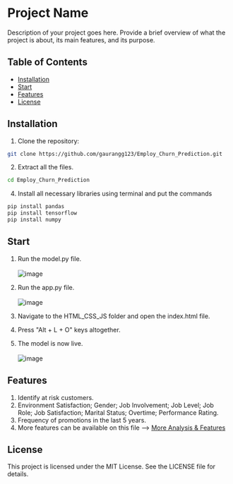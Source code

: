 # Project Name

Description of your project goes here. Provide a brief overview of what the project is about, its main features, and its purpose.

## Table of Contents
- [Installation](#installation)
- [Start](#start)
- [Features](#features)
- [License](#license)

## Installation

1. Clone the repository:

```bash
git clone https://github.com/gaurangg123/Employ_Churn_Prediction.git
```

2. Extract all the files.

```bash
cd Employ_Churn_Prediction
```
   
4. Install all  necessary libraries using terminal and put the commands

```bash
pip install pandas
pip install tensorflow
pip install numpy
```

## Start 

1. Run the model.py file.
   <br>
   <br>
  ![image](https://github.com/gaurangg123/Employ_Churn_Prediction/assets/98259190/1390f541-91ee-4ac4-a654-414e609af261)
   <br>
   
3. Run the app.py file.
   <br>
   <br>
  ![image](https://github.com/gaurangg123/Employ_Churn_Prediction/assets/98259190/e2c59c19-263b-491b-ade4-f0ad0db7ef85)
   <br>
   
4. Navigate to the HTML_CSS_JS folder and open the index.html file.

5. Press "Alt + L + O" keys altogether.

6. The model is now live.
   <br>
   <br>
   ![image](https://github.com/gaurangg123/Employ_Churn_Prediction/assets/98259190/2b86cffd-b2d9-4940-9c10-7a39bb4b857f)

## Features

1. Identify at risk customers.
2. Environment Satisfaction; Gender; Job Involvement; Job Level; Job Role; Job Satisfaction; Marital Status; Overtime; Performance Rating.
3. Frequency of promotions in the last 5 years.
4. More features can be available on this file --> <a href="analysis.ipynb">More Analysis & Features</a>

## License 

This project is licensed under the MIT License. See the LICENSE file for details.

